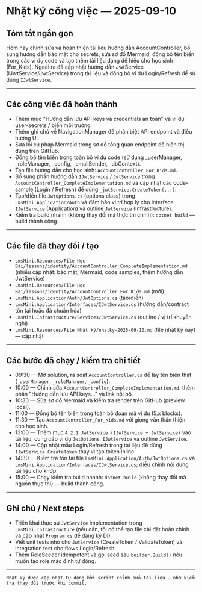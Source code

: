 ﻿# Nhật ký công việc — 2025-09-10

## Tóm tắt ngắn gọn

Hôm nay chỉnh sửa và hoàn thiện tài liệu hướng dẫn AccountController, bổ sung hướng dẫn bảo mật cho secrets, sửa sơ đồ Mermaid, đồng bộ tên biến trong các ví dụ code và tạo thêm tài liệu dạng dễ hiểu cho học sinh (For_Kids). Ngoài ra đã cập nhật hướng dẫn JwtService (IJwtService/JwtService) trong tài liệu và đồng bộ ví dụ Login/Refresh để sử dụng `IJwtService`.

---

## Các công việc đã hoàn thành

- Thêm mục "Hướng dẫn lưu API keys và credentials an toàn" và ví dụ user-secrets / biến môi trường.
- Thêm ghi chú về NavigationManager để phân biệt API endpoint và điều hướng UI.
- Sửa lỗi cú pháp Mermaid trong sơ đồ tổng quan endpoint để hiển thị đúng trên GitHub.
- Đồng bộ tên biến trong toàn bộ ví dụ code (sử dụng _userManager, _roleManager, _config, _emailSender, _dbContext).
- Tạo file hướng dẫn cho học sinh: `AccountController_For_Kids.md`.
- Bổ sung phần hướng dẫn `IJwtService` / `JwtService` trong `AccountController_CompleteImplementation.md` và cập nhật các code-sample (Login / Refresh) để dùng `_jwtService.CreateToken(...)`.
- Tạo/điền file `JwtOptions.cs` (options class) trong `LmsMini.Application/Auth` và đảm bảo vị trí hợp lý cho interface `IJwtService` (Application) và outline `JwtService` (Infrastructure).
- Kiểm tra build nhanh (không thay đổi mã thực thi chính): `dotnet build` — build thành công.

---

## Các file đã thay đổi / tạo

- `LmsMini.Resources/File Học Bài/lessons/identity/AccountController_CompleteImplementation.md` (nhiều cập nhật: bảo mật, Mermaid, code samples, thêm hướng dẫn JwtService)
- `LmsMini.Resources/File Học Bài/lessons/identity/AccountController_For_Kids.md` (mới)
- `LmsMini.Application/Auth/JwtOptions.cs` (tạo/điền)
- `LmsMini.Application/Interfaces/IJwtService.cs` (hướng dẫn/contract tồn tại hoặc đã chuẩn hóa)
- `LmsMini.Infrastructure/Services/JwtService.cs` (outline / vị trí khuyến nghị)
- `LmsMini.Resources/File Nhật ký/nhatky-2025-09-10.md` (file nhật ký này) — cập nhật

---

## Các bước đã chạy / kiểm tra chi tiết

- 09:30 — Mở solution, rà soát `AccountController.cs` để lấy tên biến thật (`_userManager`, `_roleManager`, `_config`).
- 10:00 — Chỉnh sửa `AccountController_CompleteImplementation.md`: thêm phần "Hướng dẫn lưu API keys..." và link nội bộ.
- 10:30 — Sửa sơ đồ Mermaid và kiểm tra render trên GitHub (preview local).
- 11:00 — Đồng bộ tên biến trong toàn bộ đoạn mã ví dụ (5.x blocks).
- 11:30 — Tạo `AccountController_For_Kids.md` với giọng văn thân thiện cho học sinh.
- 13:00 — Thêm mục `4.2.1 JwtService (IJwtService + JwtService)` vào tài liệu, cung cấp ví dụ `JwtOptions`, `IJwtService` và outline `JwtService`.
- 14:00 — Cập nhật mẫu Login/Refresh trong tài liệu để dùng `IJwtService.CreateToken` thay vì tạo token inline.
- 14:30 — Kiểm tra tồn tại file `LmsMini.Application/Auth/JwtOptions.cs` và `LmsMini.Application/Interfaces/IJwtService.cs`; điều chỉnh nội dung tài liệu cho khớp.
- 15:00 — Chạy kiểm tra build nhanh: `dotnet build` (không thay đổi mã nguồn thực thi) — build thành công.

---

## Ghi chú / Next steps

- Triển khai thực sự `JwtService` implementation trong `LmsMini.Infrastructure` (nếu cần, tôi có thể tạo file cài đặt hoàn chỉnh và cập nhật `Program.cs` để đăng ký DI).
- Viết unit tests nhỏ cho `JwtService` (CreateToken / ValidateToken) và integration test cho flows Login/Refresh.
- Thêm RoleSeeder idempotent và gọi seed sau `builder.Build()` nếu muốn tạo role mặc định tự động.

---

```text
Nhật ký được cập nhật tự động bởi script chỉnh sửa tài liệu — nhớ kiểm tra thay đổi trước khi commit.